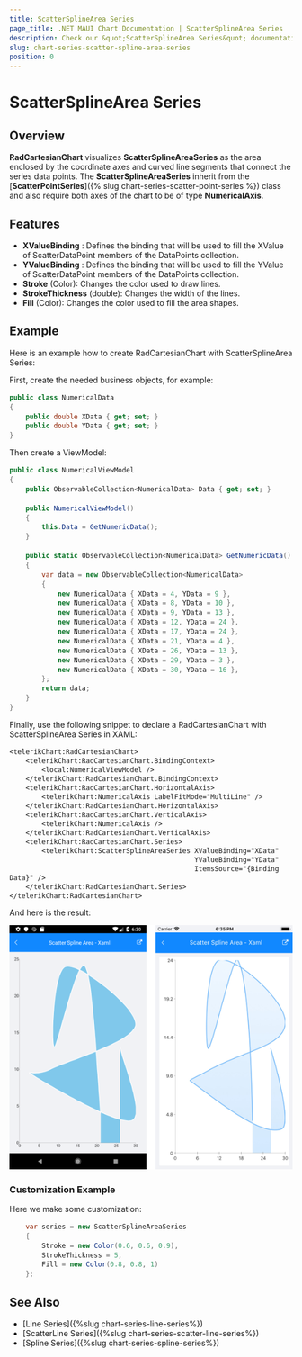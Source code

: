 ```yaml
---
title: ScatterSplineArea Series
page_title: .NET MAUI Chart Documentation | ScatterSplineArea Series
description: Check our &quot;ScatterSplineArea Series&quot; documentation article for Telerik Chart for .NET MAUI
slug: chart-series-scatter-spline-area-series
position: 0
---
```


# ScatterSplineArea Series

## Overview

**RadCartesianChart** visualizes **ScatterSplineAreaSeries** as the area enclosed by the coordinate axes and curved line segments that connect the series data points. The **ScatterSplineAreaSeries** inherit from the [**ScatterPointSeries**]({% slug chart-series-scatter-point-series %}) class and also require both axes of the chart to be of type **NumericalAxis**.

## Features

- **XValueBinding** : Defines the binding that will be used to fill the XValue of ScatterDataPoint members of the DataPoints collection.
- **YValueBinding** : Defines the binding that will be used to fill the YValue of ScatterDataPoint members of the DataPoints collection.
- **Stroke** (Color): Changes the color used to draw lines.
- **StrokeThickness** (double): Changes the width of the lines.
- **Fill** (Color): Changes the color used to fill the area shapes.
 
## Example

Here is an example how to create RadCartesianChart with ScatterSplineArea Series:

First, create the needed business objects, for example:

```C#
public class NumericalData
{
    public double XData { get; set; }
    public double YData { get; set; }
}
```

Then create a ViewModel:

```C#
public class NumericalViewModel
{
    public ObservableCollection<NumericalData> Data { get; set; }

    public NumericalViewModel()
    {
        this.Data = GetNumericData();
    }

    public static ObservableCollection<NumericalData> GetNumericData()
    {
        var data = new ObservableCollection<NumericalData>
        {
            new NumericalData { XData = 4, YData = 9 },
            new NumericalData { XData = 8, YData = 10 },
            new NumericalData { XData = 9, YData = 13 },
            new NumericalData { XData = 12, YData = 24 },
            new NumericalData { XData = 17, YData = 24 },
            new NumericalData { XData = 21, YData = 4 },
            new NumericalData { XData = 26, YData = 13 },
            new NumericalData { XData = 29, YData = 3 },
            new NumericalData { XData = 30, YData = 16 },
        };
        return data;
    }
}
```

Finally, use the following snippet to declare a RadCartesianChart with ScatterSplineArea Series in XAML:

```XAML
<telerikChart:RadCartesianChart>
    <telerikChart:RadCartesianChart.BindingContext>
        <local:NumericalViewModel />
    </telerikChart:RadCartesianChart.BindingContext>
    <telerikChart:RadCartesianChart.HorizontalAxis>
        <telerikChart:NumericalAxis LabelFitMode="MultiLine" />
    </telerikChart:RadCartesianChart.HorizontalAxis>
    <telerikChart:RadCartesianChart.VerticalAxis>
        <telerikChart:NumericalAxis />
    </telerikChart:RadCartesianChart.VerticalAxis>
    <telerikChart:RadCartesianChart.Series>
        <telerikChart:ScatterSplineAreaSeries XValueBinding="XData"
                                              YValueBinding="YData"
                                              ItemsSource="{Binding Data}" />
    </telerikChart:RadCartesianChart.Series>
</telerikChart:RadCartesianChart>
```

And here is the result:

![Basic ScatterSplineAreaSeries](images/cartesian-scatter-spline-area-series-basic-example.png)

### Customization Example

Here we make some customization:
```C#
	var series = new ScatterSplineAreaSeries 
	{ 
		Stroke = new Color(0.6, 0.6, 0.9), 
		StrokeThickness = 5, 
		Fill = new Color(0.8, 0.8, 1) 
	};
```

## See Also

- [Line Series]({%slug chart-series-line-series%})
- [ScatterLine Series]({%slug chart-series-scatter-line-series%})
- [Spline Series]({%slug chart-series-spline-series%})
